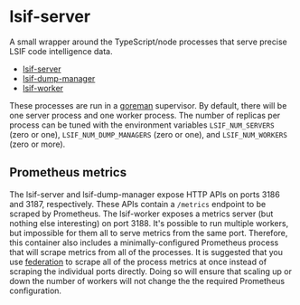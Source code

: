 # lsif-server

A small wrapper around the TypeScript/node processes that serve precise LSIF code intelligence data.

- [lsif-server](../../lsif/src/server/server.ts)
- [lsif-dump-manager](../../lsif/src/dump-manager/dump-manager.ts)
- [lsif-worker](../../lsif/src/worker/worker.ts)

These processes are run in a [goreman](https://github.com/mattn/goreman) supervisor. By default, there will be one server process and one worker process. The number of replicas per process can be tuned with the environment variables `LSIF_NUM_SERVERS` (zero or one), `LSIF_NUM_DUMP_MANAGERS` (zero or one), and `LSIF_NUM_WORKERS` (zero or more).

## Prometheus metrics

The lsif-server and lsif-dump-manager expose HTTP APIs on ports 3186 and 3187, respectively. These APIs contain a `/metrics` endpoint to be scraped by Prometheus. The lsif-worker exposes a metrics server (but nothing else interesting) on port 3188. It's possible to run multiple workers, but impossible for them all to serve metrics from the same port. Therefore, this container also includes a minimally-configured Prometheus process that will scrape metrics from all of the processes. It is suggested that you use [federation](https://prometheus.io/docs/prometheus/latest/federation/) to scrape all of the process metrics at once instead of scraping the individual ports directly. Doing so will ensure that scaling up or down the number of workers will not change the the required Prometheus configuration.
